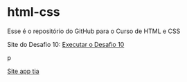 # html-css
 Esse é o repositório do GitHub para o Curso de HTML e CSS

Site do Desafio 10: <a href="https://brunocarmos2004.github.io/html-css/Desafios/Desafio10.html" _target="_blank">Executar o Desafio 10</a>

p

<a href="https://brunocarmos2004.github.io/html-css/Site-Prototipo-Para-App-Hospitais" _target="_blank">Site app tia</a>